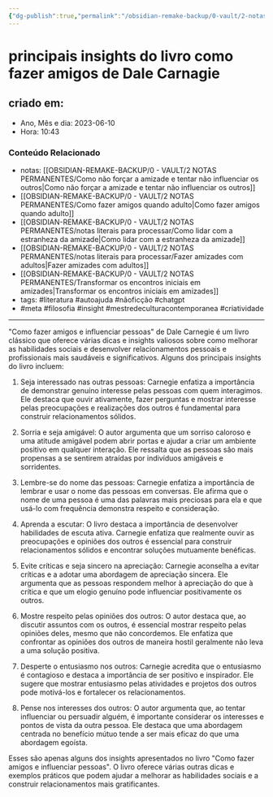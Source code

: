 ```yaml
---
{"dg-publish":true,"permalink":"/obsidian-remake-backup/0-vault/2-notas-permanentes/principais-insights-do-livro-como-fazer-amigos-de-dale-carnagie/","tags":["permanente","literatura","autoajuda","nãoficção","chatgpt","meta","filosofia","insight","mestredeculturacontemporanea","criatividade"],"dgHomeLink":true,"dgShowLocalGraph":true,"dgShowFileTree":true,"dgEnableSearch":true,"noteIcon":""}
---
```


# principais insights do livro como fazer amigos de Dale Carnagie

## criado em: 
-  Ano, Mês e dia: 2023-06-10
- Hora: 10:43

### Conteúdo Relacionado
- notas: [[OBSIDIAN-REMAKE-BACKUP/0 - VAULT/2 NOTAS PERMANENTES/Como não forçar a amizade e tentar não influenciar os outros\|Como não forçar a amizade e tentar não influenciar os outros]]
- [[OBSIDIAN-REMAKE-BACKUP/0 - VAULT/2 NOTAS PERMANENTES/Como fazer amigos quando adulto\|Como fazer amigos quando adulto]]
- [[OBSIDIAN-REMAKE-BACKUP/0 - VAULT/2 NOTAS PERMANENTES/notas literais para processar/Como lidar com a estranheza da amizade\|Como lidar com a estranheza da amizade]]
- [[OBSIDIAN-REMAKE-BACKUP/0 - VAULT/2 NOTAS PERMANENTES/notas literais para processar/Fazer amizades com adultos\|Fazer amizades com adultos]]
- [[OBSIDIAN-REMAKE-BACKUP/0 - VAULT/2 NOTAS PERMANENTES/Transformar os encontros iniciais em amizades\|Transformar os encontros iniciais em amizades]]
- tags: #literatura #autoajuda #nãoficção #chatgpt 
- #meta #filosofia #insight #mestredeculturacontemporanea #criatividade 
---

"Como fazer amigos e influenciar pessoas" de Dale Carnegie é um livro clássico que oferece várias dicas e insights valiosos sobre como melhorar as habilidades sociais e desenvolver relacionamentos pessoais e profissionais mais saudáveis e significativos. Alguns dos principais insights do livro incluem:

1. Seja interessado nas outras pessoas: Carnegie enfatiza a importância de demonstrar genuíno interesse pelas pessoas com quem interagimos. Ele destaca que ouvir ativamente, fazer perguntas e mostrar interesse pelas preocupações e realizações dos outros é fundamental para construir relacionamentos sólidos.

2. Sorria e seja amigável: O autor argumenta que um sorriso caloroso e uma atitude amigável podem abrir portas e ajudar a criar um ambiente positivo em qualquer interação. Ele ressalta que as pessoas são mais propensas a se sentirem atraídas por indivíduos amigáveis e sorridentes.

3. Lembre-se do nome das pessoas: Carnegie enfatiza a importância de lembrar e usar o nome das pessoas em conversas. Ele afirma que o nome de uma pessoa é uma das palavras mais preciosas para ela e que usá-lo com frequência demonstra respeito e consideração.

4. Aprenda a escutar: O livro destaca a importância de desenvolver habilidades de escuta ativa. Carnegie enfatiza que realmente ouvir as preocupações e opiniões dos outros é essencial para construir relacionamentos sólidos e encontrar soluções mutuamente benéficas.

5. Evite críticas e seja sincero na apreciação: Carnegie aconselha a evitar críticas e a adotar uma abordagem de apreciação sincera. Ele argumenta que as pessoas respondem melhor à apreciação do que à crítica e que um elogio genuíno pode influenciar positivamente os outros.

6. Mostre respeito pelas opiniões dos outros: O autor destaca que, ao discutir assuntos com os outros, é essencial mostrar respeito pelas opiniões deles, mesmo que não concordemos. Ele enfatiza que confrontar as opiniões dos outros de maneira hostil geralmente não leva a uma solução positiva.

7. Desperte o entusiasmo nos outros: Carnegie acredita que o entusiasmo é contagioso e destaca a importância de ser positivo e inspirador. Ele sugere que mostrar entusiasmo pelas atividades e projetos dos outros pode motivá-los e fortalecer os relacionamentos.

8. Pense nos interesses dos outros: O autor argumenta que, ao tentar influenciar ou persuadir alguém, é importante considerar os interesses e pontos de vista da outra pessoa. Ele destaca que uma abordagem centrada no benefício mútuo tende a ser mais eficaz do que uma abordagem egoísta.

Esses são apenas alguns dos insights apresentados no livro "Como fazer amigos e influenciar pessoas". O livro oferece várias outras dicas e exemplos práticos que podem ajudar a melhorar as habilidades sociais e a construir relacionamentos mais gratificantes.